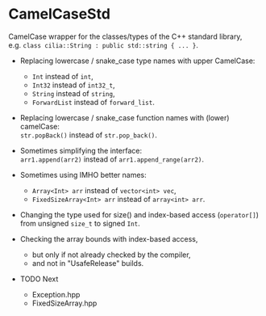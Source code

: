 # CamelCaseStd
CamelCase wrapper for the classes/types of the C++ standard library,  
e.g. `class cilia::String : public std::string { ... }`.

- Replacing lowercase / snake_case type names with upper CamelCase:
	- `Int` instead of `int`,
	- `Int32` instead of `int32_t`,
	- `String` instead of `string`,
	- `ForwardList` instead of `forward_list`.

- Replacing lowercase / snake_case function names with (lower) camelCase:  
  `str.popBack()` instead of `str.pop_back()`.

- Sometimes simplifying the interface:  
  `arr1.append(arr2)` instead of `arr1.append_range(arr2)`.

- Sometimes using IMHO better names:  
	- `Array<Int> arr` instead of `vector<int> vec`,
	- `FixedSizeArray<Int> arr` instead of `array<int> arr`.

- Changing the type used for size() and index-based access (`operator[]`) from unsigned `size_t` to signed `Int`.

- Checking the array bounds with index-based access,
	- but only if not already checked by the compiler,
 	- and not in "UsafeRelease" builds.

- TODO Next
	- Exception.hpp
 	- FixedSizeArray.hpp

